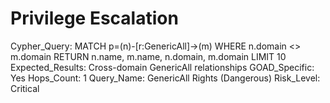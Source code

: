# Privilege Escalation

Cypher_Query: MATCH p=(n)-[r:GenericAll]->(m) WHERE n.domain <> m.domain RETURN n.name, m.name, n.domain, m.domain LIMIT 10
Expected_Results: Cross-domain GenericAll relationships
GOAD_Specific: Yes
Hops_Count: 1
Query_Name: GenericAll Rights (Dangerous)
Risk_Level: Critical